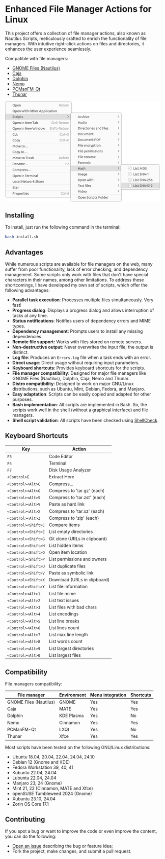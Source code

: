 # Enhanced File Manager Actions for Linux

This project offers a collection of file manager actions, also known as Nautilus Scripts, meticulously crafted to enrich the functionality of file managers. With intuitive right-click actions on files and directories, it enhances the user experience seamlessly.

Compatible with file managers:

- [GNOME Files (Nautilus)](https://gitlab.gnome.org/GNOME/nautilus)
- [Caja](https://github.com/mate-desktop/caja)
- [Dolphin](https://github.com/KDE/dolphin)
- [Nemo](https://github.com/linuxmint/nemo)
- [PCManFM-Qt](https://github.com/lxqt/pcmanfm-qt)
- [Thunar](https://gitlab.xfce.org/xfce/thunar)

![screenshot](.assets/screenshot.png)

## Installing

To install, just run the following command in the terminal:

```sh
bash install.sh
```

## Advantages

While numerous scripts are available for file managers on the web, many suffer from poor functionality, lack of error checking, and dependency management. Some scripts only work with files that don't have special characters in their names, among other limitations. To address these shortcomings, I have developed my own set of scripts, which offer the following advantages:

- **Parallel task execution**: Processes multiple files simultaneously. Very fast!
- **Progress dialog**: Displays a progress dialog and allows interruption of tasks at any time.
- **Status notifications**: Notifies users of dependency errors and MIME types.
- **Dependency management**: Prompts users to install any missing dependencies.
- **Remote file support:** Works with files stored on remote servers.
- **Non-destructive output**: Never overwrites the input file; the output is distinct.
- **Log file**: Produces an `Errors.log` file when a task ends with an error.
- **Direct usage**: Direct usage without requiring input parameters.
- **Keyboard shortcuts**: Provides keyboard shortcuts for the scripts.
- **File manager compatibility**: Designed for major file managers like GNOME Files (Nautilus), Dolphin, Caja, Nemo and Thunar.
- **Distro compatibility**: Designed to work on major GNU/Linux distributions, such as Ubuntu, Mint, Debian, Fedora, and Manjaro.
- **Easy adaptation**: Scripts can be easily copied and adapted for other purposes.
- **Bash implementation**: All scripts are implemented in Bash. So, the scripts work well in the shell (without a graphical interface) and file managers.
- **Shell script validation**: All scripts have been checked using [ShellCheck](https://github.com/koalaman/shellcheck).

## Keyboard Shortcuts

| Key                 | Action                        |
| ------------------- | ----------------------------- |
| `F3`                | Code Editor                   |
| `F4`                | Terminal                      |
| `F7`                | Disk Usage Analyzer           |
| `<Control>E`        | Extract Here                  |
| `<Control><Alt>C`   | Compress...                   |
| `<Control><Alt>G`   | Compress to 'tar.gz' (each)   |
| `<Control><Alt>S`   | Compress to 'tar.zst' (each)  |
| `<Control><Alt>V`   | Paste as hard link            |
| `<Control><Alt>X`   | Compress to 'tar.xz' (each)   |
| `<Control><Alt>Z`   | Compress to 'zip' (each)      |
| `<Control><Shift>C` | Compare items                 |
| `<Control><Shift>E` | List empty directories        |
| `<Control><Shift>G` | Git clone (URLs in clipboard) |
| `<Control><Shift>H` | List hidden items             |
| `<Control><Shift>O` | Open item location            |
| `<Control><Shift>P` | List permissions and owners   |
| `<Control><Shift>U` | List duplicate files          |
| `<Control><Shift>V` | Paste as symbolic link        |
| `<Control><Shift>X` | Download (URLs in clipboard)  |
| `<Control><Shift>Y` | List file information         |
| `<Control><Alt>1`   | List file mime                |
| `<Control><Alt>2`   | List text issues              |
| `<Control><Alt>3`   | List files with bad chars     |
| `<Control><Alt>4`   | List encodings                |
| `<Control><Alt>5`   | List line breaks              |
| `<Control><Alt>6`   | List lines count              |
| `<Control><Alt>7`   | List max line length          |
| `<Control><Alt>8`   | List words count              |
| `<Control><Alt>9`   | List largest directories      |
| `<Control><Alt>0`   | List largest files            |

## Compatibility

File managers compatibility:

| File manager           | Environment | Menu integration | Shortcuts |
| ---------------------- | ----------- | ---------------- | --------- |
| GNOME Files (Nautilus) | GNOME       | Yes              | Yes       |
| Caja                   | MATE        | Yes              | Yes       |
| Dolphin                | KDE Plasma  | Yes              | No        |
| Nemo                   | Cinnamon    | Yes              | Yes       |
| PCManFM-Qt             | LXQt        | Yes              | No        |
| Thunar                 | Xfce        | Yes              | Yes       |

Most scripts have been tested on the following GNU/Linux distributions:

- Ubuntu 18.04, 20.04, 22.04, 24.04, 24.10
- Debian 12 (Gnome and KDE)
- Fedora Workstation 39, 40, 41
- Kubuntu 22.04, 24.04
- Lubuntu 22.04, 24.04
- Manjaro 23, 24 (Gnome)
- Mint 21, 22 (Cinnamon, MATE and Xfce)
- openSUSE Tumbleweed 2024 (Gnome)
- Xubuntu 23.10, 24.04
- Zorin OS Core 17.1

## Contributing

If you spot a bug or want to improve the code or even improve the content, you can do the following:

- [Open an issue](https://github.com/cfgnunes/nautilus-scripts/issues/new)
  describing the bug or feature idea;
- Fork the project, make changes, and submit a pull request.

